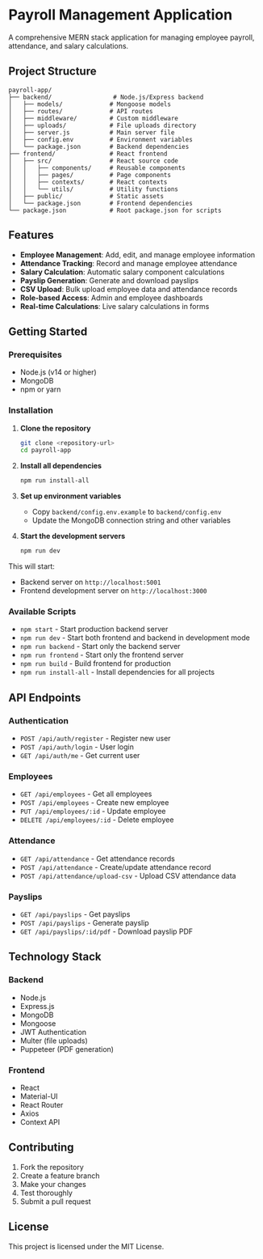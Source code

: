 # Payroll Management Application

A comprehensive MERN stack application for managing employee payroll, attendance, and salary calculations.

## Project Structure

```
payroll-app/
├── backend/                 # Node.js/Express backend
│   ├── models/             # Mongoose models
│   ├── routes/             # API routes
│   ├── middleware/         # Custom middleware
│   ├── uploads/            # File uploads directory
│   ├── server.js           # Main server file
│   ├── config.env          # Environment variables
│   └── package.json        # Backend dependencies
├── frontend/               # React frontend
│   ├── src/                # React source code
│   │   ├── components/     # Reusable components
│   │   ├── pages/          # Page components
│   │   ├── contexts/       # React contexts
│   │   └── utils/          # Utility functions
│   ├── public/             # Static assets
│   └── package.json        # Frontend dependencies
└── package.json            # Root package.json for scripts
```

## Features

- **Employee Management**: Add, edit, and manage employee information
- **Attendance Tracking**: Record and manage employee attendance
- **Salary Calculation**: Automatic salary component calculations
- **Payslip Generation**: Generate and download payslips
- **CSV Upload**: Bulk upload employee data and attendance records
- **Role-based Access**: Admin and employee dashboards
- **Real-time Calculations**: Live salary calculations in forms

## Getting Started

### Prerequisites

- Node.js (v14 or higher)
- MongoDB
- npm or yarn

### Installation

1. **Clone the repository**
   ```bash
   git clone <repository-url>
   cd payroll-app
   ```

2. **Install all dependencies**
   ```bash
   npm run install-all
   ```

3. **Set up environment variables**
   - Copy `backend/config.env.example` to `backend/config.env`
   - Update the MongoDB connection string and other variables

4. **Start the development servers**
   ```bash
   npm run dev
   ```

This will start:
- Backend server on `http://localhost:5001`
- Frontend development server on `http://localhost:3000`

### Available Scripts

- `npm start` - Start production backend server
- `npm run dev` - Start both frontend and backend in development mode
- `npm run backend` - Start only the backend server
- `npm run frontend` - Start only the frontend server
- `npm run build` - Build frontend for production
- `npm run install-all` - Install dependencies for all projects

## API Endpoints

### Authentication
- `POST /api/auth/register` - Register new user
- `POST /api/auth/login` - User login
- `GET /api/auth/me` - Get current user

### Employees
- `GET /api/employees` - Get all employees
- `POST /api/employees` - Create new employee
- `PUT /api/employees/:id` - Update employee
- `DELETE /api/employees/:id` - Delete employee

### Attendance
- `GET /api/attendance` - Get attendance records
- `POST /api/attendance` - Create/update attendance record
- `POST /api/attendance/upload-csv` - Upload CSV attendance data

### Payslips
- `GET /api/payslips` - Get payslips
- `POST /api/payslips` - Generate payslip
- `GET /api/payslips/:id/pdf` - Download payslip PDF

## Technology Stack

### Backend
- Node.js
- Express.js
- MongoDB
- Mongoose
- JWT Authentication
- Multer (file uploads)
- Puppeteer (PDF generation)

### Frontend
- React
- Material-UI
- React Router
- Axios
- Context API

## Contributing

1. Fork the repository
2. Create a feature branch
3. Make your changes
4. Test thoroughly
5. Submit a pull request

## License

This project is licensed under the MIT License.